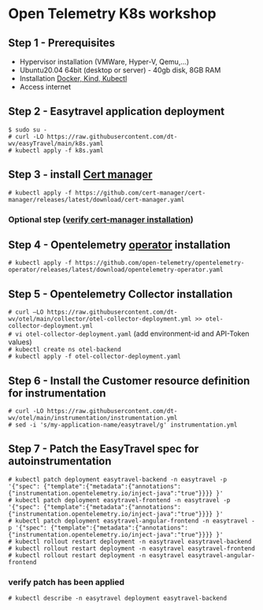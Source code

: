 # Open Telemetry K8s workshop

## Step 1 - Prerequisites
- Hypervisor installation (VMWare, Hyper-V, Qemu,...)
- Ubuntu20.04 64bit (desktop or server) - 40gb disk, 8GB RAM
- Installation [Docker, Kind, Kubectl](https://github.com/dt-wv/k8s/tree/main/workshop/README.md)
- Access internet

## Step 2 - Easytravel application deployment
`$ sudo su -`  
`# curl -LO https://raw.githubusercontent.com/dt-wv/easyTravel/main/k8s.yaml`   
`# kubectl apply -f k8s.yaml`

## Step 3 - install [Cert manager](https://cert-manager.io/docs/installation/kubectl/)
`# kubectl apply -f https://github.com/cert-manager/cert-manager/releases/latest/download/cert-manager.yaml`

### Optional step ([verify cert-manager installation](https://cert-manager.io/docs/installation/verify/ ))

## Step 4 - Opentelemetry [operator](https://github.com/open-telemetry/opentelemetry-operator) installation
`# kubectl apply -f https://github.com/open-telemetry/opentelemetry-operator/releases/latest/download/opentelemetry-operator.yaml`  

## Step 5 - Opentelemetry Collector installation
`# curl –LO https://raw.githubusercontent.com/dt-wv/otel/main/collector/otel-collector-deployment.yml >> otel-collector-deployment.yml`  
`# vi otel-collector-deployment.yaml` (add environment-id and API-Token values)    
`# kubectl create ns otel-backend`  
`# kubectl apply -f otel-collector-deployment.yaml`  

## Step 6 - Install the Customer resource definition for instrumentation
`# curl -LO https://raw.githubusercontent.com/dt-wv/otel/main/instrumentation/instrumentation.yml`  
`# sed -i 's/my-application-name/easytravel/g' instrumentation.yml`  

## Step 7 - Patch the EasyTravel spec for autoinstrumentation
`# kubectl patch deployment easytravel-backend -n easytravel -p '{"spec": {"template":{"metadata":{"annotations":{"instrumentation.opentelemetry.io/inject-java":"true"}}}} }'
`  
`# kubectl patch deployment easytravel-frontend -n easytravel -p '{"spec": {"template":{"metadata":{"annotations":{"instrumentation.opentelemetry.io/inject-java":"true"}}}} }'
`  
`# kubectl patch deployment easytravel-angular-frontend -n easytravel -p '{"spec": {"template":{"metadata":{"annotations":{"instrumentation.opentelemetry.io/inject-java":"true"}}}} }'
`  
`# kubectl rollout restart deployment -n easytravel easytravel-backend`  
`# kubectl rollout restart deployment -n easytravel easytravel-frontend`  
`# kubectl rollout restart deployment -n easytravel easytravel-angular-frontend`    
### verify patch has been applied
`# kubectl describe -n easytravel deployment easytravel-backend `